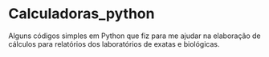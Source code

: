 # Calculadoras_python
Alguns códigos simples em Python que fiz para me ajudar na elaboração de cálculos para relatórios dos laboratórios de exatas e biológicas. 
